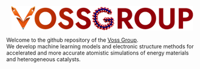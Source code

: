 <p align="center">
<img src="https://raw.githubusercontent.com/Voss-Lab/.github/refs/heads/main/profile/vossgroup.png" width="95%" />
</p>
Welcome to the github repository of the <a href="https://vossgroup.stanford.edu/">Voss Group</a>.
<br />
We develop machine learning models and electronic structure methods for accelerated and more accurate atomistic simulations of energy materials and heterogeneous catalysts.
